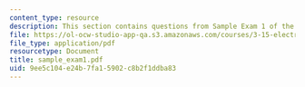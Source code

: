 ```yaml
---
content_type: resource
description: This section contains questions from Sample Exam 1 of the course.
file: https://ol-ocw-studio-app-qa.s3.amazonaws.com/courses/3-15-electrical-optical-magnetic-materials-and-devices-fall-2006/9ee5c104e24b7fa15902c8b2f1ddba83_sample_exam1.pdf
file_type: application/pdf
resourcetype: Document
title: sample_exam1.pdf
uid: 9ee5c104-e24b-7fa1-5902-c8b2f1ddba83
---
```

